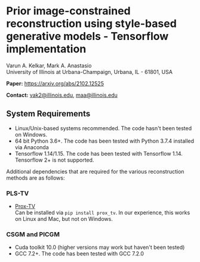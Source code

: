 # Prior image-constrained reconstruction using style-based generative models - Tensorflow implementation

Varun A. Kelkar, Mark A. Anastasio <br />
University of Illinois at Urbana-Champaign, Urbana, IL - 61801, USA

**Paper:** https://arxiv.org/abs/2102.12525

**Contact:** vak2@illinois.edu, maa@illinois.edu

## System Requirements
- Linux/Unix-based systems recommended. The code hasn't been tested on Windows.
- 64 bit Python 3.6+. The code has been tested with Python 3.7.4 installed via Anaconda
- Tensorflow 1.14/1.15. The code has been tested with Tensorflow 1.14. Tensorflow 2+ is not supported.

Additional dependencies that are required for the various reconstruction methods are as follows:
### PLS-TV
- [Prox-TV](https://pythonhosted.org/prox_tv/)<br />
  Can be installed via `pip install prox_tv`. In our experience, this works on Linux and Mac, but not on Windows.
  
### CSGM and PICGM
- Cuda toolkit 10.0 (higher versions may work but haven't been tested)
- GCC 7.2+. The code has been tested with GCC 7.2.0

